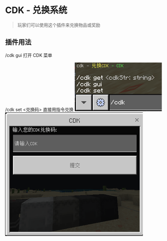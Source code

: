 # CDK - 兑换系统

> 玩家们可以使用这个插件来兑换物品或奖励

## 插件用法

/cdk gui 打开 CDK 菜单

/cdk set <兑换码> 直接用指令兑换
![alt text](/public/3.png)![alt text](/public/3-2.png)
